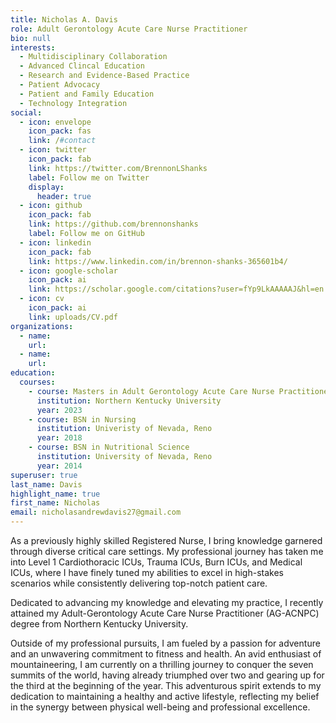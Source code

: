 ```yaml
---
title: Nicholas A. Davis
role: Adult Gerontology Acute Care Nurse Practitioner
bio: null
interests:
  - Multidisciplinary Collaboration
  - Advanced Clincal Education
  - Research and Evidence-Based Practice
  - Patient Advocacy
  - Patient and Family Education
  - Technology Integration
social:
  - icon: envelope
    icon_pack: fas
    link: /#contact
  - icon: twitter
    icon_pack: fab
    link: https://twitter.com/BrennonLShanks
    label: Follow me on Twitter
    display:
      header: true
  - icon: github
    icon_pack: fab
    link: https://github.com/brennonshanks
    label: Follow me on GitHub
  - icon: linkedin
    icon_pack: fab
    link: https://www.linkedin.com/in/brennon-shanks-365601b4/
  - icon: google-scholar
    icon_pack: ai
    link: https://scholar.google.com/citations?user=fYp9LkAAAAAJ&hl=en
  - icon: cv
    icon_pack: ai
    link: uploads/CV.pdf
organizations: 
  - name: 
    url: 
  - name: 
    url: 
education:
  courses:
    - course: Masters in Adult Gerontology Acute Care Nurse Practitioner (AG-ACNP)
      institution: Northern Kentucky University
      year: 2023
    - course: BSN in Nursing
      institution: Univeristy of Nevada, Reno
      year: 2018
    - course: BSN in Nutritional Science
      institution: University of Nevada, Reno
      year: 2014
superuser: true
last_name: Davis
highlight_name: true
first_name: Nicholas
email: nicholasandrewdavis27@gmail.com
---
```

As a previously highly skilled Registered Nurse, I bring knowledge garnered through diverse critical care settings. My professional journey has taken me into Level 1 Cardiothoracic ICUs, Trauma ICUs, Burn ICUs, and Medical ICUs, where I have finely tuned my abilities to excel in high-stakes scenarios while consistently delivering top-notch patient care.

Dedicated to advancing my knowledge and elevating my practice, I recently attained my Adult-Gerontology Acute Care Nurse Practitioner (AG-ACNPC) degree from Northern Kentucky University.

Outside of my professional pursuits, I am fueled by a passion for adventure and an unwavering commitment to fitness and health. An avid enthusiast of mountaineering, I am currently on a thrilling journey to conquer the seven summits of the world, having already triumphed over two and gearing up for the third at the beginning of the year. This adventurous spirit extends to my dedication to maintaining a healthy and active lifestyle, reflecting my belief in the synergy between physical well-being and professional excellence.
